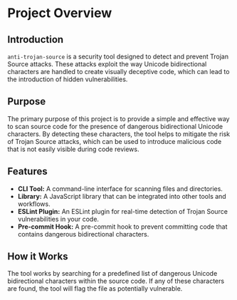 # Project Overview

## Introduction

`anti-trojan-source` is a security tool designed to detect and prevent Trojan Source attacks. These attacks exploit the way Unicode bidirectional characters are handled to create visually deceptive code, which can lead to the introduction of hidden vulnerabilities.

## Purpose

The primary purpose of this project is to provide a simple and effective way to scan source code for the presence of dangerous bidirectional Unicode characters. By detecting these characters, the tool helps to mitigate the risk of Trojan Source attacks, which can be used to introduce malicious code that is not easily visible during code reviews.

## Features

*   **CLI Tool:** A command-line interface for scanning files and directories.
*   **Library:** A JavaScript library that can be integrated into other tools and workflows.
*   **ESLint Plugin:** An ESLint plugin for real-time detection of Trojan Source vulnerabilities in your code.
*   **Pre-commit Hook:** A pre-commit hook to prevent committing code that contains dangerous bidirectional characters.

## How it Works

The tool works by searching for a predefined list of dangerous Unicode bidirectional characters within the source code. If any of these characters are found, the tool will flag the file as potentially vulnerable.
